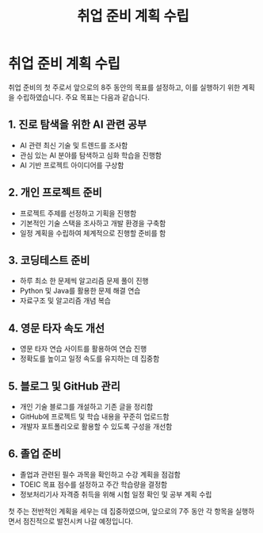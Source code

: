 ﻿---
layout: default
title: "취업 준비 계획 수립"
---

<h1>취업 준비 계획 수립</h1>

<p>취업 준비의 첫 주로서 앞으로의 8주 동안의 목표를 설정하고, 이를 실행하기 위한 계획을 수립하였습니다. 주요 목표는 다음과 같습니다.</p>

<h2>1. 진로 탐색을 위한 AI 관련 공부</h2>
<ul>
  <li>AI 관련 최신 기술 및 트렌드를 조사함</li>
  <li>관심 있는 AI 분야를 탐색하고 심화 학습을 진행함</li>
  <li>AI 기반 프로젝트 아이디어를 구상함</li>
</ul>

<h2>2. 개인 프로젝트 준비</h2>
<ul>
  <li>프로젝트 주제를 선정하고 기획을 진행함</li>
  <li>기본적인 기술 스택을 조사하고 개발 환경을 구축함</li>
  <li>일정 계획을 수립하여 체계적으로 진행할 준비를 함</li>
</ul>

<h2>3. 코딩테스트 준비</h2>
<ul>
  <li>하루 최소 한 문제씩 알고리즘 문제 풀이 진행</li>
  <li>Python 및 Java를 활용한 문제 해결 연습</li>
  <li>자료구조 및 알고리즘 개념 복습</li>
</ul>

<h2>4. 영문 타자 속도 개선</h2>
<ul>
  <li>영문 타자 연습 사이트를 활용하여 연습 진행</li>
  <li>정확도를 높이고 일정 속도를 유지하는 데 집중함</li>
</ul>

<h2>5. 블로그 및 GitHub 관리</h2>
<ul>
  <li>개인 기술 블로그를 개설하고 기존 글을 정리함</li>
  <li>GitHub에 프로젝트 및 학습 내용을 꾸준히 업로드함</li>
  <li>개발자 포트폴리오로 활용할 수 있도록 구성을 개선함</li>
</ul>

<h2>6. 졸업 준비</h2>
<ul>
  <li>졸업과 관련된 필수 과목을 확인하고 수강 계획을 점검함</li>
  <li>TOEIC 목표 점수를 설정하고 주간 학습량을 결정함</li>
  <li>정보처리기사 자격증 취득을 위해 시험 일정 확인 및 공부 계획 수립</li>
</ul>

<p>첫 주는 전반적인 계획을 세우는 데 집중하였으며, 앞으로의 7주 동안 각 항목을 실행하면서 점진적으로 발전시켜 나갈 예정입니다.</p>
